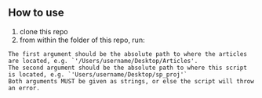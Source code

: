 ## How to use

1. clone this repo
2. from within the folder of this repo, run:

```node base.js '<PATH/TO/ARTICLES/FILE/DIRECTORY>' '<PATH/TO/SCRIPT/FILE/DIRECTORY>'
The first argument should be the absolute path to where the articles are located, e.g. `'/Users/username/Desktop/Articles'.
The second argument should be the absolute path to where this script is located, e.g. `'Users/username/Desktop/sp_proj'`
Both arguments MUST be given as strings, or else the script will throw an error.
```
